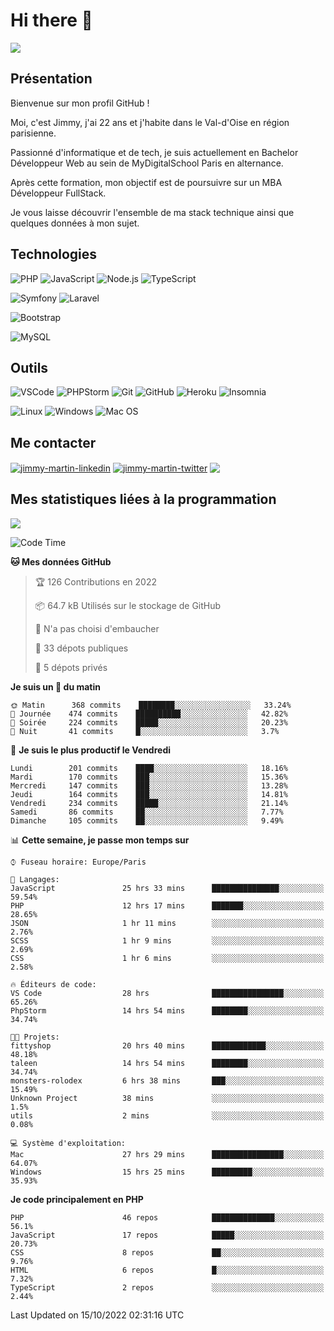 # Hi there 👋

![](https://komarev.com/ghpvc/?username=jimmy-martin&color=1a1b27)

<!--
**jimmy-martin/jimmy-martin** is a ✨ _special_ ✨ repository because its `README.md` (this file) appears on your GitHub profile.

Here are some ideas to get you started:

- 🔭 I’m currently working on ...
- 🌱 I’m currently learning ...
- 👯 I’m looking to collaborate on ...
- 🤔 I’m looking for help with ...
- 💬 Ask me about ...
- 📫 How to reach me: ...
- 😄 Pronouns: ...
- ⚡ Fun fact: ...
-->

## Présentation

Bienvenue sur mon profil GitHub !

Moi, c'est Jimmy, j'ai 22 ans et j'habite dans le Val-d'Oise en région parisienne.

Passionné d'informatique et de tech, je suis actuellement en Bachelor Développeur Web au sein de MyDigitalSchool Paris en alternance.

Après cette formation, mon objectif est de poursuivre sur un MBA Développeur FullStack.

Je vous laisse découvrir l'ensemble de ma stack technique ainsi que quelques données à mon sujet.

## Technologies

<div>

![PHP](https://img.shields.io/badge/PHP-777BB4?style=for-the-badge&logo=php&logoColor=white) ![JavaScript](https://img.shields.io/badge/JavaScript-F7DF1E?style=for-the-badge&logo=javascript&logoColor=black) ![Node.js](https://img.shields.io/badge/Node.js-43853D?style=for-the-badge&logo=node.js&logoColor=white) ![TypeScript](https://img.shields.io/badge/TypeScript-007ACC?style=for-the-badge&logo=typescript&logoColor=white)

</div>
<div>

![Symfony](https://img.shields.io/badge/Symfony-092E20?style=for-the-badge&logo=symfony&logoColor=white) ![Laravel](https://img.shields.io/badge/Laravel-FF2D20?style=for-the-badge&logo=laravel&logoColor=white)

</div>
<div>

![Bootstrap](https://img.shields.io/badge/Bootstrap-563D7C?style=for-the-badge&logo=bootstrap&logoColor=white)

</div>
<div>

![MySQL](https://img.shields.io/badge/MySQL-4479A1?style=for-the-badge&logo=mysql&logoColor=white)

</div>

## Outils

![VSCode](https://img.shields.io/badge/VSCode-007ACC?style=for-the-badge&logo=visual-studio-code&logoColor=white)
![PHPStorm](http://img.shields.io/badge/-PHPStorm-181717?style=for-the-badge&logo=phpstorm&logoColor=white)
![Git](https://img.shields.io/badge/Git-E44C30?style=for-the-badge&logo=git&logoColor=white)
![GitHub](https://img.shields.io/badge/GitHub-100000?style=for-the-badge&logo=github&logoColor=white)
![Heroku](https://img.shields.io/badge/Heroku-6762a6?style=for-the-badge&logo=heroku&logoColor=white)
![Insomnia](https://img.shields.io/badge/Insomnia-5600cd?style=for-the-badge&logo=insomnia&logoColor=white)

![Linux](https://img.shields.io/badge/Linux-FCC624?style=for-the-badge&logo=linux&logoColor=white)
![Windows](https://img.shields.io/badge/Windows-0078D6?style=for-the-badge&logo=windows&logoColor=white)
![Mac OS](https://img.shields.io/badge/mac%20os-000000?style=for-the-badge&logo=apple&logoColor=white)

## Me contacter

<p>
<a href="https://www.linkedin.com/in/jimmy-martin-dev/" target="blank"><img align="center" src="https://img.shields.io/badge/-LinkedIn-0077B5?style=for-the-badge&logo=Linkedin&logoColor=white&link=https://www.linkedin.com/in/jimmy-martin-dev/" alt="jimmy-martin-linkedin"/></a>
<a href="https://twitter.com/jimmydev_" target="blank"><img align="center" src="https://img.shields.io/badge/-Twitter-1DA1F2?style=for-the-badge&logo=Twitter&logoColor=white&link=https://twitter.com/jimmydev_" alt="jimmy-martin-twitter"/></a>
 <a href="mailto:jimmy.martin952@gmail.com" target="blank"><img align="center" src="https://img.shields.io/badge/gmail-D14836?style=for-the-badge&logo=gmail&logoColor=white" /></a>
</p>

## Mes statistiques liées à la programmation

<a href="https://github-readme-stats.vercel.app/api/top-langs/?username=jimmy-martin&layout=compact">
  <img align="center" src="https://github-readme-stats.vercel.app/api/top-langs/?username=jimmy-martin&layout=compact"/>
</a>



<!--START_SECTION:waka-->
![Code Time](http://img.shields.io/badge/Code%20Time-1%2C178%20hrs%2041%20mins-blue)

**🐱 Mes données GitHub** 

> 🏆 126 Contributions en 2022
 > 
> 📦 64.7 kB Utilisés sur le stockage de GitHub 
 > 
> 🚫 N'a pas choisi d'embaucher
 > 
> 📜 33 dépots publiques 
 > 
> 🔑 5 dépots privés  
 > 
**Je suis un 🐤 du matin** 

```text
🌞 Matin      368 commits    ████████░░░░░░░░░░░░░░░░░   33.24% 
🌆 Journée    474 commits    ██████████░░░░░░░░░░░░░░░   42.82% 
🌃 Soirée     224 commits    █████░░░░░░░░░░░░░░░░░░░░   20.23% 
🌙 Nuit       41 commits     █░░░░░░░░░░░░░░░░░░░░░░░░   3.7%

```
📅 **Je suis le plus productif le Vendredi** 

```text
Lundi        201 commits    ████░░░░░░░░░░░░░░░░░░░░░   18.16% 
Mardi        170 commits    ███░░░░░░░░░░░░░░░░░░░░░░   15.36% 
Mercredi     147 commits    ███░░░░░░░░░░░░░░░░░░░░░░   13.28% 
Jeudi        164 commits    ███░░░░░░░░░░░░░░░░░░░░░░   14.81% 
Vendredi     234 commits    █████░░░░░░░░░░░░░░░░░░░░   21.14% 
Samedi       86 commits     ██░░░░░░░░░░░░░░░░░░░░░░░   7.77% 
Dimanche     105 commits    ██░░░░░░░░░░░░░░░░░░░░░░░   9.49%

```


📊 **Cette semaine, je passe mon temps sur** 

```text
⌚︎ Fuseau horaire: Europe/Paris

💬 Langages: 
JavaScript               25 hrs 33 mins      ███████████████░░░░░░░░░░   59.54% 
PHP                      12 hrs 17 mins      ███████░░░░░░░░░░░░░░░░░░   28.65% 
JSON                     1 hr 11 mins        ░░░░░░░░░░░░░░░░░░░░░░░░░   2.76% 
SCSS                     1 hr 9 mins         ░░░░░░░░░░░░░░░░░░░░░░░░░   2.69% 
CSS                      1 hr 6 mins         ░░░░░░░░░░░░░░░░░░░░░░░░░   2.58%

🔥 Éditeurs de code: 
VS Code                  28 hrs              ████████████████░░░░░░░░░   65.26% 
PhpStorm                 14 hrs 54 mins      ████████░░░░░░░░░░░░░░░░░   34.74%

🐱‍💻 Projets: 
fittyshop                20 hrs 40 mins      ████████████░░░░░░░░░░░░░   48.18% 
taleen                   14 hrs 54 mins      ████████░░░░░░░░░░░░░░░░░   34.74% 
monsters-rolodex         6 hrs 38 mins       ███░░░░░░░░░░░░░░░░░░░░░░   15.49% 
Unknown Project          38 mins             ░░░░░░░░░░░░░░░░░░░░░░░░░   1.5% 
utils                    2 mins              ░░░░░░░░░░░░░░░░░░░░░░░░░   0.08%

💻 Système d'exploitation: 
Mac                      27 hrs 29 mins      ████████████████░░░░░░░░░   64.07% 
Windows                  15 hrs 25 mins      █████████░░░░░░░░░░░░░░░░   35.93%

```

**Je code principalement en PHP** 

```text
PHP                      46 repos            ██████████████░░░░░░░░░░░   56.1% 
JavaScript               17 repos            █████░░░░░░░░░░░░░░░░░░░░   20.73% 
CSS                      8 repos             ██░░░░░░░░░░░░░░░░░░░░░░░   9.76% 
HTML                     6 repos             █░░░░░░░░░░░░░░░░░░░░░░░░   7.32% 
TypeScript               2 repos             ░░░░░░░░░░░░░░░░░░░░░░░░░   2.44%

```



 Last Updated on 15/10/2022 02:31:16 UTC
<!--END_SECTION:waka-->


